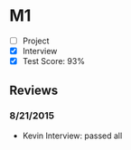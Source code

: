 # M1

- [ ] Project
- [x] Interview
- [x] Test Score: 93%

## Reviews

### 8/21/2015

- Kevin Interview: passed all
